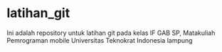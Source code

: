 # latihan_git
Ini adalah repository untuk latihan git pada kelas IF GAB SP, Matakuliah Pemrograman mobile Universitas Teknokrat Indonesia lampung
